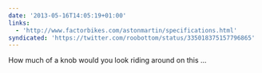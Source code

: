 ```yaml
---
date: '2013-05-16T14:05:19+01:00'
links:
  - 'http://www.factorbikes.com/astonmartin/specifications.html'
syndicated: 'https://twitter.com/roobottom/status/335018375157796865'
---
```

How much of a knob would you look riding around on this … 
